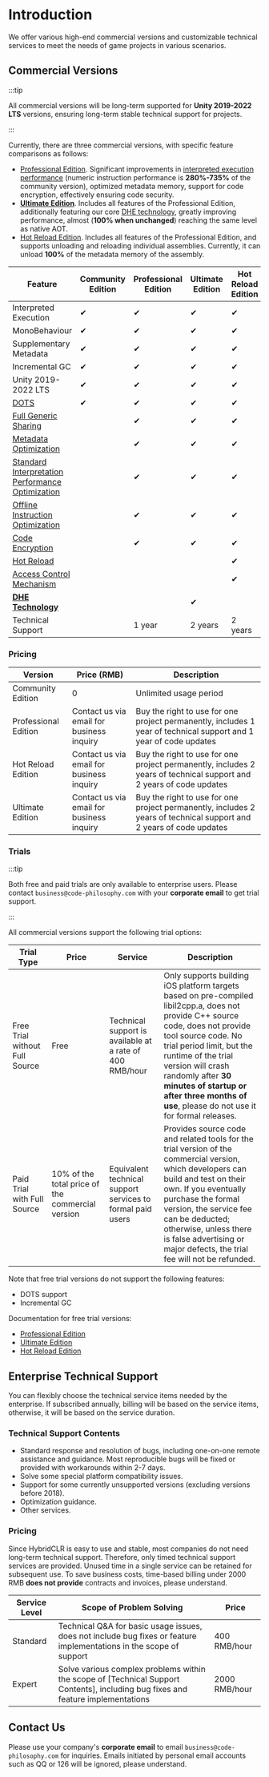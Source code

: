 # Introduction

We offer various high-end commercial versions and customizable technical services to meet the needs of game projects in various scenarios.

## Commercial Versions

:::tip

All commercial versions will be long-term supported for **Unity 2019-2022 LTS** versions, ensuring long-term stable technical support for projects.

:::

Currently, there are three commercial versions, with specific feature comparisons as follows:

- [Professional Edition](./pro/intro.md). Significant improvements in [interpreted execution performance](./basicoptimization) (numeric instruction performance is **280%-735%** of the community version), optimized metadata memory, support for code encryption, effectively ensuring code security.
- [**Ultimate Edition**](./ultimate/intro.md). Includes all features of the Professional Edition, additionally featuring our core [DHE technology](./differentialhybridexecution), greatly improving performance, almost (**100% when unchanged**) reaching the same level as native AOT.
- [Hot Reload Edition](./reload/intro.md). Includes all features of the Professional Edition, and supports unloading and reloading individual assemblies. Currently, it can unload **100%** of the metadata memory of the assembly.

| Feature                  | Community Edition | Professional Edition | Ultimate Edition | Hot Reload Edition |
|--------------------------|-------------------|----------------------|------------------|--------------------|
| Interpreted Execution    | ✔                 | ✔                    | ✔                | ✔                  |
| MonoBehaviour            | ✔                 | ✔                    | ✔                | ✔                  |
| Supplementary Metadata   | ✔                 | ✔                    | ✔                | ✔                  |
| Incremental GC           | ✔                 | ✔                    | ✔                | ✔                  |
| Unity 2019-2022 LTS      | ✔                 | ✔                    | ✔                | ✔                  |
| [DOTS](../basic/dots)                    | ✔                  | ✔                    | ✔                | ✔                  |
| [Full Generic Sharing](./fullgenericsharing)          |                   | ✔                    | ✔                | ✔                  |
| [Metadata Optimization](./metadataoptimization.md) |                   | ✔                    | ✔                | ✔                  |
| [Standard Interpretation Performance Optimization](./basicoptimization)    |                   | ✔                    | ✔                | ✔                  |
| [Offline Instruction Optimization](./advancedoptimization)    |                   | ✔                    | ✔                | ✔                  |
| [Code Encryption](./basicencryption)         |                   | ✔                    | ✔                | ✔                  |
| [Hot Reload](./reload/hotreloadassembly)          |                   |                      |                  | ✔                  |
| [Access Control Mechanism](./accesspolicy)  |                   |                      |                  | ✔                  |
| [**DHE Technology**](./differentialhybridexecution)            |                   |                      | ✔                |                    |
| Technical Support        |                   | 1 year               | 2 years          | 2 years            |

### Pricing

| Version            | Price (RMB)            | Description                                                                      |
|--------------------|------------------------|----------------------------------------------------------------------------------|
| Community Edition  | 0                      | Unlimited usage period                                                          |
| Professional Edition | Contact us via email for business inquiry | Buy the right to use for one project permanently, includes 1 year of technical support and 1 year of code updates |
| Hot Reload Edition  | Contact us via email for business inquiry | Buy the right to use for one project permanently, includes 2 years of technical support and 2 years of code updates |
| Ultimate Edition   | Contact us via email for business inquiry | Buy the right to use for one project permanently, includes 2 years of technical support and 2 years of code updates |

### Trials

:::tip

Both free and paid trials are only available to enterprise users. Please contact `business@code-philosophy.com` with your **corporate email** to get trial support.

:::

All commercial versions support the following trial options:

| Trial Type                        | Price    | Service                                                              | Description                                                                                                                                                               |
|----------------------------------|----------|----------------------------------------------------------------------|---------------------------------------------------------------------------------------------------------------------------------------------------------------------------|
| Free Trial without Full Source   | Free     | Technical support is available at a rate of 400 RMB/hour            | Only supports building iOS platform targets based on pre-compiled libil2cpp.a, does not provide C++ source code, does not provide tool source code. No trial period limit, but the runtime of the trial version will crash randomly after **30 minutes of startup or after three months of use**, please do not use it for formal releases. |
| Paid Trial with Full Source      | 10% of the total price of the commercial version | Equivalent technical support services to formal paid users | Provides source code and related tools for the trial version of the commercial version, which developers can build and test on their own. If you eventually purchase the formal version, the service fee can be deducted; otherwise, unless there is false advertising or major defects, the trial fee will not be refunded. |

Note that free trial versions do not support the following features:

- DOTS support
- Incremental GC

Documentation for free trial versions:

- [Professional Edition](./pro/freetrial)
- [Ultimate Edition](./ultimate/freetrial)
- [Hot Reload Edition](./reload/freetrial)

## Enterprise Technical Support

You can flexibly choose the technical service items needed by the enterprise. If subscribed annually, billing will be based on the service items, otherwise, it will be based on the service duration.

### Technical Support Contents

- Standard response and resolution of bugs, including one-on-one remote assistance and guidance. Most reproducible bugs will be fixed or provided with workarounds within 2-7 days.
- Solve some special platform compatibility issues.
- Support for some currently unsupported versions (excluding versions before 2018).
- Optimization guidance.
- Other services.

### Pricing

Since HybridCLR is easy to use and stable, most companies do not need long-term technical support. Therefore, only timed technical support services are provided.
Unused time in a single service can be retained for subsequent use. To save business costs, time-based billing under 2000 RMB **does not provide** contracts and invoices, please understand.

| Service Level | Scope of Problem Solving | Price     |
|---------------|---------------------------|-----------|
| Standard      | Technical Q&A for basic usage issues, does not include bug fixes or feature implementations in the scope of support | 400 RMB/hour |
| Expert        | Solve various complex problems within the scope of [Technical Support Contents], including bug fixes and feature implementations | 2000 RMB/hour |

## Contact Us

Please use your company's **corporate email** to email `business@code-philosophy.com` for inquiries. Emails initiated by personal email accounts such as QQ or 126 will be ignored, please understand.
